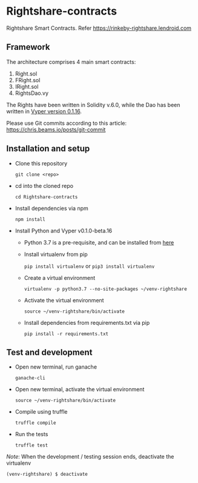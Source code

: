 # Rightshare-contracts
Rightshare Smart Contracts. Refer https://rinkeby-rightshare.lendroid.com

## Framework
The architecture comprises 4 main smart contracts:

1. Right.sol
2. FRight.sol
3. IRight.sol
4. RightsDao.vy

The Rights have been written in Solidity v.6.0, while the Dao has been written in [Vyper version 0.1.16](https://vyper.readthedocs.io "Vyper ReadTheDocs").

Please use Git commits according to this article: https://chris.beams.io/posts/git-commit

## Installation and setup
* Clone this repository

  `git clone <repo>`

* cd into the cloned repo

  `cd Rightshare-contracts`

* Install dependencies via npm

  `npm install`


* Install Python and Vyper v0.1.0-beta.16

  * Python 3.7 is a pre-requisite, and can be installed from [here](https://www.python.org/downloads "Python version downloads")

  * Install virtualenv from pip

    `pip install virtualenv` or `pip3 install virtualenv`

  * Create a virtual environment

    `virtualenv -p python3.7 --no-site-packages ~/venv-rightshare`

  * Activate the virtual environment

    `source ~/venv-rightshare/bin/activate`

  * Install dependencies from requirements.txt via pip

    `pip install -r requirements.txt`

## Test and development

* Open new terminal, run ganache

  `ganache-cli`

* Open new terminal, activate the virtual environment

  `source ~/venv-rightshare/bin/activate`

* Compile using truffle

  `truffle compile`

* Run the tests

  `truffle test`

_Note_: When the development / testing session ends, deactivate the virtualenv

`(venv-rightshare) $ deactivate`
